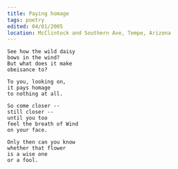 ```yaml
---
title: Paying homage
tags: poetry
edited: 04/01/2005
location: McClintock and Southern Ave, Tempe, Arizona
---
```


    See how the wild daisy
    bows in the wind?
    But what does it make
    obeisance to?

    To you, looking on,
    it pays homage
    to nothing at all.

    So come closer --
    still closer --
    until you too
    feel the breath of Wind
    on your face.

    Only then can you know
    whether that flower
    is a wise one
    or a fool.


